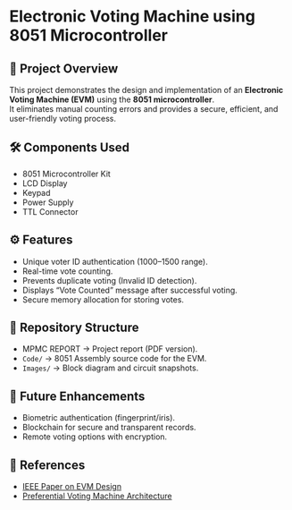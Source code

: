 # Electronic Voting Machine using 8051 Microcontroller

## 📌 Project Overview
This project demonstrates the design and implementation of an **Electronic Voting Machine (EVM)** using the **8051 microcontroller**.  
It eliminates manual counting errors and provides a secure, efficient, and user-friendly voting process.

## 🛠 Components Used
- 8051 Microcontroller Kit
- LCD Display
- Keypad
- Power Supply
- TTL Connector

## ⚙️ Features
- Unique voter ID authentication (1000–1500 range).
- Real-time vote counting.
- Prevents duplicate voting (Invalid ID detection).
- Displays “Vote Counted” message after successful voting.
- Secure memory allocation for storing votes.

## 📂 Repository Structure
- MPMC REPORT → Project report (PDF version).
- `Code/` → 8051 Assembly source code for the EVM.
- `Images/` → Block diagram and circuit snapshots.

## 🚀 Future Enhancements
- Biometric authentication (fingerprint/iris).
- Blockchain for secure and transparent records.
- Remote voting options with encryption.

## 📖 References
- [IEEE Paper on EVM Design](https://ieeexplore.ieee.org/abstract/document/6828142)
- [Preferential Voting Machine Architecture](http://rameshmanza.in/Publication/05-10-2013/Architecture%20of%20Electronic%20Voting%20Machine%20for%20Preferential%20Voting.pdf)
